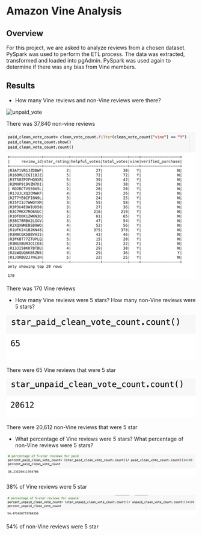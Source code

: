 # Amazon Vine Analysis

## Overview

For this project, we are asked to analyze reviews from a chosen dataset. PySpark was used to perform the ETL process. The data was extracted, transformed and loaded into pgAdmin. PySpark was used again to determine if there was any bias from Vine members.

## Results

- How many Vine reviews and non-Vine reviews were there?

<img width="758" alt=" unpaid_vote" src="https://user-images.githubusercontent.com/100614930/175850994-858e4cab-e8bc-4f04-b8fc-21cb74464373.png">

There was 37,840 non-vine reviews

![paid_vote](/images/paid_vote.png)

There was 170 Vine reviews

- How many Vine reviews were 5 stars? How many non-Vine reviews were 5 stars?

![5_star_paid](/images/5_star_paid.png)

There were 65 Vine reviews that were 5 star

![5_star_unpaid](/images/5_star_unpaid.png)

There were 20,612 non-Vine reviews that were 5 star

- What percentage of Vine reviews were 5 stars? What percentage of non-Vine reviews were 5 stars?

![percent_paid](/images/percent_paid.png)

38% of Vine reviews were 5 star

![percent_unpaid](/images/percent_unpaid.png)

54% of non-Vine reviews were 5 star
